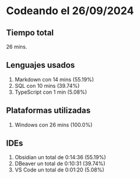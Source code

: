 # Codeando el 26/09/2024

## Tiempo total
26 mins.

## Lenguajes usados
1. Markdown con 14 mins (55.19%)
1. SQL con 10 mins (39.74%)
1. TypeScript con 1 min (5.08%)

## Plataformas utilizadas
1. Windows con 26 mins (100.0%)

## IDEs
1. Obsidian un total de 0:14:36 (55.19%)
1. DBeaver un total de 0:10:31 (39.74%)
1. VS Code un total de 0:01:20 (5.08%)
